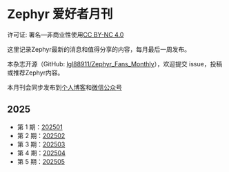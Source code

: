 # Zephyr 爱好者月刊

许可证: 署名—非商业性使用[CC BY-NC 4.0](https://creativecommons.org/licenses/by-nc/4.0/)

这里记录Zephyr最新的消息和值得分享的内容，每月最后一周发布。

本杂志开源（GitHub: [lgl88911/Zephyr_Fans_Monthly](https://github.com/lgl88911/Zephyr_Fans_Monthly)），欢迎提交 issue，投稿或推荐Zephyr内容。

本月刊会同步发布到[个人博客](https://lgl88911.pages.dev/)和[微信公众号](https://mp.weixin.qq.com/mp/appmsgalbum?__biz=MzU1ODI3MzQ1MA==&action=getalbum&album_id=3831472196313628672#wechat_redirect)


## 2025

- 第 1 期：[202501](docs/2025/1/1.md)
- 第 2 期：[202502](docs/2025/2/2.md)
- 第 3 期：[202503](docs/2025/3/3.md)
- 第 4 期：[202504](docs/2025/4/4.md)
- 第 5 期：[202505](docs/2025/5/5.md)